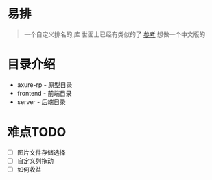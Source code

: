 # 易排
> 一个自定义排名的,库
> 世面上已经有类似的了 [参考](https://tiermaker.com/single-use-tier-list/)
> 想做一个中文版的

# 目录介绍
- axure-rp - 原型目录
- frontend - 前端目录
- server - 后端目录

# 难点TODO
- [ ] 图片文件存储选择
- [ ] 自定义列拖动
- [ ] 如何收益
